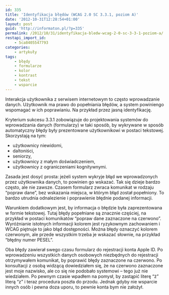 ```yaml
---
id: 335
title: 'Identyfikacja błędów (WCAG 2.0 SC 3.3.1, poziom A)'
date: '2012-10-31T12:28:54+01:00'
layout: post
guid: 'http://informaton.pl/?p=335'
permalink: /2012/10/31/identyfikacja-bledw-wcag-2-0-sc-3-3-1-poziom-a/
restapi_import_id:
    - 5ca8405547793
categories:
    - artykuły
tags:
    - błędy
    - formularze
    - kolor
    - kontrast
    - tekst
    - wsparcie
---
```


Interakcja użytkownika z serwisem internetowym to często wprowadzanie danych. Użytkownik ma prawo do popełniania błędów, a system powiniengo wspomagać w ich poprawianiu. Na przykład przez jasną identyfikację.

Kryterium sukcesu 3.3.1 zobowiązuje do projektowania systemów do wprowadzania danych (formularzy) w taki sposób, by wykrywane w sposób automatyczny błędy były prezentowane użytkownikowi w postaci tekstowej. Skorzystają na tym:

- użytkownicy niewidomi,
- daltoniści,
- seniorzy,
- użytkownicy z małym doświadczeniem,
- użytkownicy z ograniczeniami kognitywnymi.

Zasada jest dosyć prosta: jeżeli system wykryje błąd we wprowadzonych przez użytkownika danych, to powinien go wskazać. Tak się dzieje bardzo często, ale nie zawsze. Czasem formularz zwraca komunikat w rodzaju “popraw dane”, bez wskazania miejsca, w którym błąd został popełniony. To bardzo utrudnia odnalezienie i poprawienie błędnie podanej informacji.

Warunkiem dodatkowym jest, by informacja o błędzie była zaprezentowana w formie tekstowej. Tutaj błędy popełniane są znacznie częściej, na przykład w postaci komunikatów “popraw dane zaznaczone na czerwono”. Wyróżnianie istotnych informacji kolorem jest ryzykownym zachowaniem i WCAG piętnuje to jako błąd dostępności. Można błędy oznaczyć kolorem czerwonym, ale przede wszystkim trzeba je wskazać słownie, na przykład “błędny numer PESEL”.

Oba błędy zawierał swego czasu formularz do rejestracji konta Apple ID. Po wprowadzeniu wszystkich danych osobowych niezbędnych do rejestracji otrzymywałem komunikat, by poprawić błędy zaznaczone na czerwono. Po konsultacji z osobą widzącą dowiedziałem się, że na czerwono zaznaczone jest moje nazwisko, ale co się nie podobało systemowi – tego już nie wiedziałem. Po pewnym czasie wpadłem na pomysł, by zastąpić literę “ż” literą “z” i teraz procedura poszła do przodu. Jednak gdyby nie wsparcie innych osób i pewna doza uporu, to pewnie konta bym nie założył.